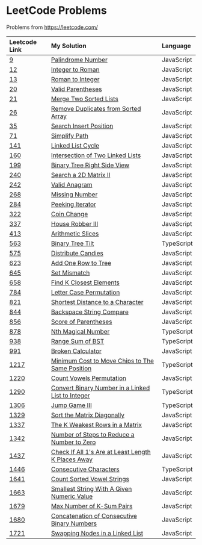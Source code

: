 # LeetCode Problems

Problems from https://leetcode.com/

<!--
| []() | [](./problems/.js) | JavaScript |
| []() | [](./problems/.ts) | TypeScript |
-->
| Leetcode Link | My Solution | Language |
| :--- | :--- | :--- |
| [9](https://leetcode.com/problems/palindrome-number) | [Palindrome Number](./problems/9.js) | JavaScript |
| [12](https://leetcode.com/problems/integer-to-roman) | [Integer to Roman](./problems/12.js) | JavaScript |
| [13](https://leetcode.com/problems/roman-to-integer) | [Roman to Integer](./problems/13.js) | JavaScript |
| [20](https://leetcode.com/problems/valid-parentheses/) | [Valid Parentheses](./problems/20.js) | JavaScript |
| [21](https://leetcode.com/problems/merge-two-sorted-lists) | [Merge Two Sorted Lists](./problems/21.js) | JavaScript |
| [26](https://leetcode.com/problems/remove-duplicates-from-sorted-array) | [Remove Duplicates from Sorted Array](./problems/26.js) | JavaScript |
| [35](https://leetcode.com/problems/search-insert-position/) | [Search Insert Position](./problems/35.js) | JavaScript |
| [71](https://leetcode.com/problems/simplify-path) | [Simplify Path](./problems/71.js) | JavaScript |
| [141](https://leetcode.com/problems/linked-list-cycle) | [Linked List Cycle](./problems/141.js) | JavaScript |
| [160](https://leetcode.com/problems/intersection-of-two-linked-lists) | [Intersection of Two Linked Lists](./problems/160.js) | JavaScript |
| [199](https://leetcode.com/problems/binary-tree-right-side-view) | [Binary Tree Right Side View](./problems/199.js) | JavaScript |
| [240](https://leetcode.com/problems/search-a-2d-matrix-ii/) | [Search a 2D Matrix II](./problems/240.js) | JavaScript |
| [242](https://leetcode.com/problems/valid-anagram) | [Valid Anagram](./problems/242.js) | JavaScript |
| [268](https://leetcode.com/problems/missing-number) | [Missing Number](./problems/268.js) | JavaScript |
| [284](https://leetcode.com/problems/peeking-iterator) | [Peeking Iterator](./problems/284.js) | JavaScript |
| [322](https://leetcode.com/problems/coin-change) | [Coin Change](./problems/322.js) | JavaScript |
| [337](https://leetcode.com/problems/house-robber-iii) | [House Robber III](./problems/337.js) | JavaScript |
| [413](https://leetcode.com/problems/arithmetic-slices) | [Arithmetic Slices](./problems/413.js) | JavaScript |
| [563](https://leetcode.com/problems/binary-tree-tilt) | [Binary Tree Tilt](./problems/563.ts) | TypeScript |
| [575](https://leetcode.com/problems/distribute-candies) | [Distribute Candies](./problems/575.js) | JavaScript |
| [623](https://leetcode.com/problems/add-one-row-to-tree) | [Add One Row to Tree](./problems/623.js) | JavaScript |
| [645](https://leetcode.com/problems/set-mismatch) | [Set Mismatch](./problems/645.js) | JavaScript |
| [658](https://leetcode.com/problems/find-k-closest-elements/) | [Find K Closest Elements](./problems/658.js) | JavaScript |
| [784](https://leetcode.com/problems/letter-case-permutation) | [Letter Case Permutation](./problems/784.js) | JavaScript |
| [821](https://leetcode.com/problems/shortest-distance-to-a-character) | [Shortest Distance to a Character](./problems/821.js) | JavaScript |
| [844](https://leetcode.com/problems/backspace-string-compare/) | [Backspace String Compare](./problems/844.js) | JavaScript |
| [856](https://leetcode.com/problems/score-of-parentheses/) | [Score of Parentheses](./problems/856.js) | JavaScript |
| [878](https://leetcode.com/problems/nth-magical-number/) | [Nth Magical Number](./problems/878.ts) | TypeScript |
| [938](https://leetcode.com/problems/range-sum-of-bst/) | [Range Sum of BST](./problems/938.ts) | TypeScript |
| [991](https://leetcode.com/problems/broken-calculator/) | [Broken Calculator](./problems/991.js) | JavaScript |
| [1217](https://leetcode.com/problems/minimum-cost-to-move-chips-to-the-same-position) | [Minimum Cost to Move Chips to The Same Position](./problems/1217.ts) | TypeScript |
| [1220](https://leetcode.com/problems/count-vowels-permutation/) | [Count Vowels Permutation](./problems/1220.js) | JavaScript |
| [1290](https://leetcode.com/problems/convert-binary-number-in-a-linked-list-to-integer) | [Convert Binary Number in a Linked List to Integer](./problems/1290.ts) | TypeScript |
| [1306](https://leetcode.com/problems/jump-game-iii/) | [Jump Game III](./problems/1306.ts) | TypeScript |
| [1329](https://leetcode.com/problems/sort-the-matrix-diagonally) | [Sort the Matrix Diagonally](./problems/1329.js) | JavaScript |
| [1337](https://leetcode.com/problems/the-k-weakest-rows-in-a-matrix) | [The K Weakest Rows in a Matrix](./problems/1337.js) | JavaScript |
| [1342](https://leetcode.com/problems/number-of-steps-to-reduce-a-number-to-zero) | [Number of Steps to Reduce a Number to Zero](./problems/1342.js) | JavaScript |
| [1437](https://leetcode.com/problems/check-if-all-1s-are-at-least-length-k-places-away) | [Check If All 1's Are at Least Length K Places Away](./problems/1437.js) | JavaScript |
| [1446](https://leetcode.com/problems/consecutive-characters/) | [Consecutive Characters](./problems/1446.ts) | TypeScript |
| [1641](https://leetcode.com/problems/count-sorted-vowel-strings) | [Count Sorted Vowel Strings](./problems/1641.js) | JavaScript |
| [1663](https://leetcode.com/problems/smallest-string-with-a-given-numeric-value) | [Smallest String With A Given Numeric Value](./problems/1663.js) | JavaScript |
| [1679](https://leetcode.com/problems/max-number-of-k-sum-pairs) | [Max Number of K-Sum Pairs](./problems/1679.js) | JavaScript |
| [1680](https://leetcode.com/problems/concatenation-of-consecutive-binary-numbers) | [Concatenation of Consecutive Binary Numbers](./problems/1680.js) | JavaScript |
| [1721](https://leetcode.com/problems/swapping-nodes-in-a-linked-list) | [Swapping Nodes in a Linked List](./problems/1721.js) | JavaScript |